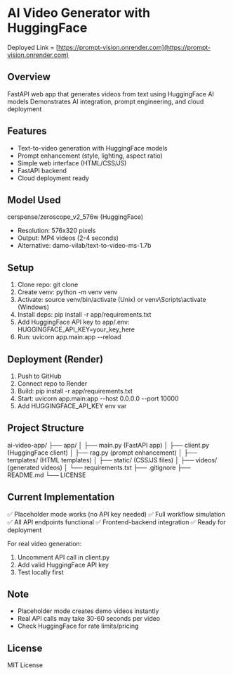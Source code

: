 # AI Video Generator with HuggingFace

Deployed Link = [https://prompt-vision.onrender.com](https://prompt-vision.onrender.com)

## Overview
FastAPI web app that generates videos from text using HuggingFace AI models
Demonstrates AI integration, prompt engineering, and cloud deployment

## Features
- Text-to-video generation with HuggingFace models
- Prompt enhancement (style, lighting, aspect ratio)
- Simple web interface (HTML/CSS/JS)
- FastAPI backend
- Cloud deployment ready

## Model Used
cerspense/zeroscope_v2_576w (HuggingFace)
- Resolution: 576x320 pixels
- Output: MP4 videos (2-4 seconds)
- Alternative: damo-vilab/text-to-video-ms-1.7b

## Setup
1. Clone repo: git clone <repository-url>
2. Create venv: python -m venv venv
3. Activate: source venv/bin/activate (Unix) or venv\Scripts\activate (Windows)
4. Install deps: pip install -r app/requirements.txt
5. Add HuggingFace API key to app/.env: HUGGINGFACE_API_KEY=your_key_here
6. Run: uvicorn app.main:app --reload

## Deployment (Render)
1. Push to GitHub
2. Connect repo to Render
3. Build: pip install -r app/requirements.txt
4. Start: uvicorn app.main:app --host 0.0.0.0 --port 10000
5. Add HUGGINGFACE_API_KEY env var

## Project Structure
ai-video-app/
├── app/
│ ├── main.py (FastAPI app)
│ ├── client.py (HuggingFace client)
│ ├── rag.py (prompt enhancement)
│ ├── templates/ (HTML templates)
│ ├── static/ (CSS/JS files)
│ ├── videos/ (generated videos)
│ └── requirements.txt
├── .gitignore
├── README.md
└── LICENSE

## Current Implementation
✅ Placeholder mode works (no API key needed)
✅ Full workflow simulation
✅ All API endpoints functional
✅ Frontend-backend integration
✅ Ready for deployment

For real video generation:
1. Uncomment API call in client.py
2. Add valid HuggingFace API key
3. Test locally first

## Note
- Placeholder mode creates demo videos instantly
- Real API calls may take 30-60 seconds per video
- Check HuggingFace for rate limits/pricing

## License
MIT License

